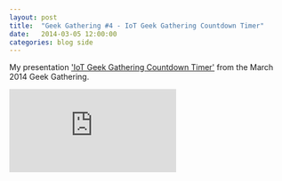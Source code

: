 ```yaml
---
layout: post
title:  "Geek Gathering #4 - IoT Geek Gathering Countdown Timer"
date:   2014-03-05 12:00:00
categories: blog side
---
```


My presentation ['IoT Geek Gathering Countdown Timer'](http://prezi.com/cox5oypykk43/?utm_campaign=share&utm_medium=copy&rc=ex0share) from the March 2014 Geek Gathering.

<iframe src="http://prezi.com/embed/cox5oypykk43/?bgcolor=ffffff&amp;lock_to_path=0&amp;autoplay=0&amp;autohide_ctrls=0&amp;features=undefined&amp;disabled_features=undefined" frameBorder="0" webkitAllowFullScreen mozAllowFullscreen allowfullscreen></iframe>
